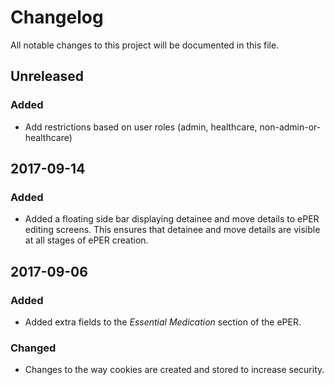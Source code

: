 # Changelog
All notable changes to this project will be documented in this file.

## Unreleased
### Added
- Add restrictions based on user roles (admin, healthcare, non-admin-or-healthcare)

## 2017-09-14
### Added
- Added a floating side bar displaying detainee and move details to ePER editing screens. This ensures that detainee and move details are visible at all stages of ePER creation.

## 2017-09-06
### Added
- Added extra fields to the _Essential Medication_ section of the ePER.
### Changed
- Changes to the way cookies are created and stored to increase security.
